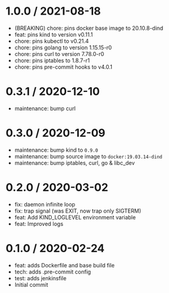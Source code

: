 
1.0.0 / 2021-08-18
==================

  * (BREAKING) chore: pins docker base image to 20.10.8-dind
  * feat: pins kind to version v0.11.1
  * chore: pins kubectl to v0.21.4
  * chore: pins golang to version 1.15.15-r0 
  * chore: pins curl to version 7.78.0-r0
  * chore: pins iptables to 1.8.7-r1
  * chore: pins pre-commit hooks to v4.0.1

0.3.1 / 2020-12-10
==================

  * maintenance: bump curl

0.3.0 / 2020-12-09
==================

  * maintenance: bump kind to `0.9.0`
  * maintenance: bump source image to `docker:19.03.14-dind`
  * maintenance: bump iptables, curl, go & libc\_dev

0.2.0 / 2020-03-02
==================

  * fix: daemon infinite loop
  * fix: trap signal (was EXIT, now trap only SIGTERM)
  * feat: Add KIND\_LOGLEVEL environment variable
  * feat: Improved logs

0.1.0 / 2020-02-24
==================

  * feat: adds Dockerfile and base build file
  * tech: adds .pre-commit config
  * test: adds jenkinsfile
  * Initial commit

